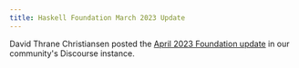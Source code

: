 ```yaml
---
title: Haskell Foundation March 2023 Update
---
```


David Thrane Christiansen posted the <a href='' target='_blank'>April 2023 Foundation update</a> in our community's Discourse instance.
